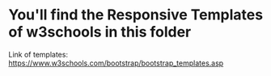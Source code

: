 # You'll find the Responsive Templates of w3schools in this folder
Link of templates:  https://www.w3schools.com/bootstrap/bootstrap_templates.asp